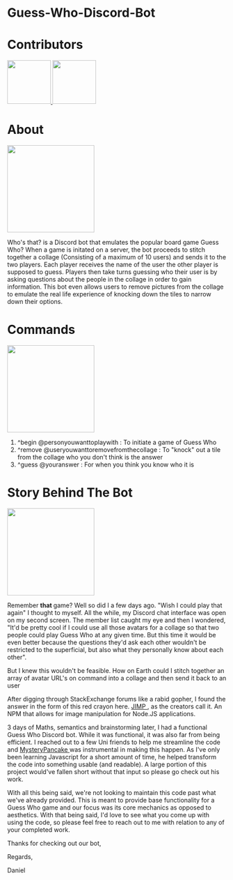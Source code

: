 # Guess-Who-Discord-Bot
<h1> Contributors </h1>
 
 
  <p float="left">
 
   <a href = "https://github.com/MysteryPancake">
    <img src="https://avatars.githubusercontent.com/u/29562434?s=460&u=8599adbb59cfe4ddc8bdac4db5266426459ba9c8&v=4" width="100" /> 
   </a>
   
   <a href = "https://github.com/djvittachi">
    <img src="https://avatars.githubusercontent.com/u/9063769?s=400&u=063c9934985c1ed394f71828d9b753571fe6f640&v=4" width="100" /> 
   </a>
   
   </p>
   
   
<h1> About </h1>

<img src = https://i.ibb.co/xG2L66s/Who-s-that.png height = 200px> </img>

Who's that? is a Discord bot that emulates the popular board game Guess Who? When a game is initated on a server, the bot proceeds to stitch together a collage (Consisting 
of a maximum of 10 users) and sends it to the two players. Each player receives the name of the user the other player is supposed to guess. Players then take turns guessing
who their user is by asking questions about the people in the collage in order to gain information. This bot even allows users to remove pictures from the collage
to emulate the real life experience of knocking down the tiles to narrow down their options.

<h1> Commands </h1>

<img src = "https://9b16f79ca967fd0708d1-2713572fef44aa49ec323e813b06d2d9.ssl.cf2.rackcdn.com/1140x_a10-7_cTC/questionmark1-1563038597.jpg" height = 200px> </img> <br/>
1. ^begin @personyouwanttoplaywith : To initiate a game of Guess Who <br/>
2. ^remove @useryouwanttoremovefromthecollage : To "knock" out a tile from the collage who you don't think is the answer <br/>
3. ^guess @youranswer : For when you think you know who it is <br/>


  

<h1 > Story Behind The Bot </h1>
<img src= https://cdn-gamesworldau.pressidium.com/wp-content/uploads/2020/05/guess-who-2.jpg height = 200px> </img>


Remember <b> that </b> game? Well so did I a few days ago. "Wish I could play that again" I thought to myself. All the while, my Discord chat interface was open on my second screen. The member list caught my eye and then I wondered, "It'd be pretty cool if I could use all those avatars for a collage so that two people could play Guess Who at any given time. But this time it would be even better because the questions they'd ask each other wouldn't be restricted to the superficial, but also what they personally know about each other".

But I knew this wouldn't be feasible. How on Earth could I stitch together an array of avatar URL's on command into a collage and then send it back to an user

After digging through StackExchange forums like a rabid gopher, I found the answer in the form of this red crayon here. <a href = "https://www.npmjs.com/package/jimp"> JIMP </a> , as the creators call it. An NPM that allows for image manipulation for Node.JS applications.

3 days of Maths, semantics and brainstorming later, I had a functional Guess Who Discord bot. While it was functional, it was also far from being efficient. I reached out to a few Uni friends to help me streamline the code and <a href = "https://github.com/MysteryPancake"> MysteryPancake </a> was instrumental in making this happen. As I've only been
learning Javascript for a short amount of time, he helped transform the code into something usable (and readable). A large portion of this project would've fallen short without that input so please go check out his work.

With all this being said, we're not looking to maintain this code past what we've already provided. This is meant to provide base functionality for a Guess Who game and our 
focus was its core mechanics as opposed to aesthetics. With that being said, I'd love to see what you come up with using the code, so please feel free to reach out to me with
relation to any of your completed work.

Thanks for checking out our bot,

Regards,

Daniel

